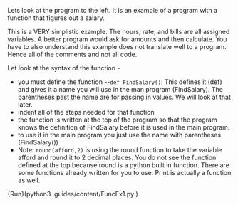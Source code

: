 Lets look at the program to the left. It is an example of a program with a function that figures out a salary. 

This is a VERY simplistic example.  The hours, rate, and bills are all assigned variables.  A better program would ask for amounts and then calculate.  You have to also understand this example does not translate well to a program. Hence all of the comments and not all code. 

Let look at the syntax of the function - 
 - you must define the function
  --`def FindSalary()`:   This defines it (def) and gives it a name you will use in the man program (FindSalary).  The parentheses past the name are for passing in values.  We will look at that later. 
 - indent all of the steps needed for that function
- the function is written at the top of the program so that the program knows the definition of FindSalary before it is used in the main program. 
- to use it in the main program you just use the name with parentheses (FindSalary())
- Note: `round(afford,2)` is using the round function to take the variable afford and round it to 2 decimal places.  You do not see the function defined at the top because round is a python built in function.  There are some functions already written for you to use.  Print is actually a function as well. 


{Run}(python3 .guides/content/FuncEx1.py )
